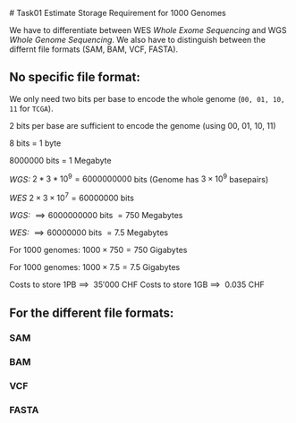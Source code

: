 # Task01 Estimate Storage Requirement for 1000 Genomes

We have to differentiate between WES *Whole Exome Sequencing* and WGS *Whole Genome Sequencing*.
We also have to distinguish between the differnt file formats (SAM, BAM, VCF, FASTA).

## No specific file format: 
We only need two bits per base to encode the whole genome (`00, 01, 10, 11` for `TCGA`).

$2$ bits per base are sufficient to encode the genome (using $00$, $01$, $10$, $11$)

$8$ bits = $1$ byte

$8000000$ bits = $1$ Megabyte

*WGS:* $2 * 3 * 10^9 = 6000000000$ bits (Genome has $3 \times 10^9$ basepairs)

*WES* $2 \times 3 \times 10^7 = 60000000$ bits

*WGS:* $\implies 6000000000$ bits $= 750$ Megabytes

*WES:* $\implies 60000000$ bits $= 7.5$ Megabytes

For $1000$ genomes: $1000 \times 750 = 750$ Gigabytes

For $1000$ genomes: $1000 \times 7.5 = 7.5$ Gigabytes

Costs to store $1$PB $\implies$ $~35'000$ CHF
Costs to store $1$GB $\implies$ $~0.035$ CHF

## For the different file formats:

### SAM
 
### BAM
 
### VCF

### FASTA





